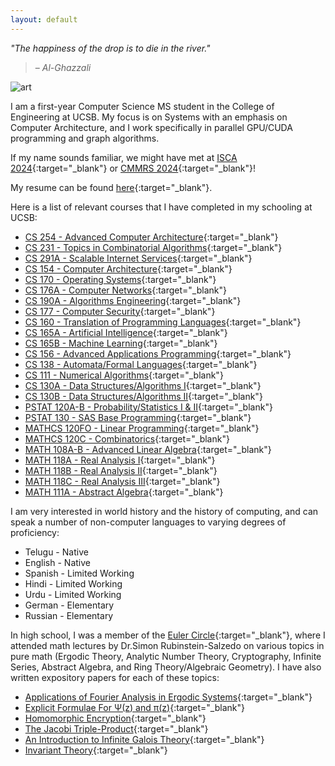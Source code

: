 ```yaml
---
layout: default
---
```


*"The happiness of the drop is to die in the river."*
> – <cite>Al-Ghazzali</cite>

![art](https://user-images.githubusercontent.com/49664689/105325271-431fd300-5b81-11eb-9d75-802e414fe965.jpg)

I am a first-year Computer Science MS student in the College of Engineering at UCSB. My focus is on Systems with an emphasis on Computer Architecture, and I work specifically in parallel GPU/CUDA programming and graph algorithms.

If my name sounds familiar, we might have met at [ISCA 2024](https://iscaconf.org/isca2024/){:target="_blank"} or [CMMRS 2024](https://cmmrs.mpi-sws.org/){:target="_blank"}!

My resume can be found [here](/cv.pdf){:target="_blank"}.

Here is a list of relevant courses that I have completed in my schooling at UCSB:

* [CS 254       - Advanced Computer Architecture](https://cs.ucsb.edu/index.php/education/courses/course-descriptions/advanced-computer-architecture){:target="_blank"}
* [CS 231       - Topics in Combinatorial Algorithms](https://sites.cs.ucsb.edu/~suri/cs231/New231.html){:target="_blank"}
* [CS 291A      - Scalable Internet Services](https://cs291.com/){:target="_blank"}
* [CS 154       - Computer Architecture](https://cs.ucsb.edu/education/courses/course-descriptions/computer-architecture){:target="_blank"}
* [CS 170       - Operating Systems](https://sites.cs.ucsb.edu/~rich/class/cs170/index.html){:target="_blank"}
* [CS 176A      - Computer Networks](https://cs.ucsb.edu/education/courses/course-descriptions/introduction-computer-communication-networks){:target="_blank"}
* [CS 190A      - Algorithms Engineering](https://cs.ucsb.edu/index.php/education/courses/special-topics-seminars/special-topics-course/cmpsc-190a-algorithms-engineering-0){:target="_blank"}
* [CS 177       - Computer Security](https://sites.cs.ucsb.edu/~kemm/courses/cs177/){:target="_blank"}
* [CS 160       - Translation of Programming Languages](https://cs.ucsb.edu/education/courses/course-descriptions/translation-programming-languages){:target="_blank"}
* [CS 165A      - Artificial Intelligence](https://cs.ucsb.edu/education/courses/course-descriptions/artificial-intelligence){:target="_blank"}
* [CS 165B      - Machine Learning](https://cs.ucsb.edu/index.php/education/courses/course-descriptions/machine-learning){:target="_blank"}
* [CS 156       - Advanced Applications Programming](https://cs.ucsb.edu/index.php/education/courses/course-descriptions/advanced-applications-programming){:target="_blank"}
* [CS 138       - Automata/Formal Languages](https://cs.ucsb.edu/index.php/education/courses/course-descriptions/automata-and-formal-languages){:target="_blank"}
* [CS 111       - Numerical Algorithms](https://cs.ucsb.edu/index.php/education/courses/course-descriptions/introduction-computational-science){:target="_blank"}
* [CS 130A      - Data Structures/Algorithms I](https://cs.ucsb.edu/index.php/education/courses/course-descriptions/data-structures-and-algorithms-i){:target="_blank"}
* [CS 130B      - Data Structures/Algorithms II](https://cs.ucsb.edu/index.php/education/courses/course-descriptions/data-structures-and-algorithms-ii){:target="_blank"}
* [PSTAT 120A-B - Probability/Statistics I & II](https://www.coursicle.com/ucsb/courses/PSTAT/120B/){:target="_blank"}
* [PSTAT 130    - SAS Base Programming](https://www.coursicle.com/ucsb/courses/PSTAT/130/){:target="_blank"}
* [MATHCS 120FO - Linear Programming](https://ccs.ucsb.edu/courses/2021/spring/linear-optimization){:target="_blank"}
* [MATHCS 120C  - Combinatorics](https://ccs.ucsb.edu/courses/2021/winter/combinatorics){:target="_blank"}
* [MATH 108A-B  - Advanced Linear Algebra](https://www.coursicle.com/ucsb/courses/MATH/108B/){:target="_blank"}
* [MATH 118A    - Real Analysis I](https://www.coursicle.com/ucsb/courses/MATH/118A/){:target="_blank"}
* [MATH 118B    - Real Analysis II](https://www.coursicle.com/ucsb/courses/MATH/118B/){:target="_blank"}
* [MATH 118C    - Real Analysis III](https://www.coursicle.com/ucsb/courses/MATH/118C/){:target="_blank"}
* [MATH 111A    - Abstract Algebra](https://www.coursicle.com/ucsb/courses/MATH/111A/){:target="_blank"}

I am very interested in world history and the history of computing, and can speak a number of non-computer languages to varying degrees of proficiency:

* Telugu  - Native
* English - Native
* Spanish - Limited Working
* Hindi   - Limited Working
* Urdu    - Limited Working
* German  - Elementary
* Russian - Elementary

In high school, I was a member of the [Euler Circle](http://eulercircle.com){:target="_blank"}, where I attended math lectures by Dr.Simon Rubinstein-Salzedo on various topics in pure math (Ergodic Theory, Analytic Number Theory, Cryptography, Infinite Series, Abstract Algebra, and Ring Theory/Algebraic Geometry). I have also written expository papers for each of these topics:

* [Applications of Fourier Analysis in Ergodic Systems](http://simonrs.com/eulercircle/ergodictheory/krishna-rushil-fourier.pdf){:target="_blank"}
* [Explicit Formulae For &Psi;(z) and &pi;(z)](http://simonrs.com/eulercircle/analyticnt/krishna-explicit.pdf){:target="_blank"}
* [Homomorphic Encryption](http://simonrs.com/eulercircle/crypto2019/saadiq-rushil-krishna-homomorphic.pdf){:target="_blank"}
* [The Jacobi Triple-Product](http://simonrs.com/eulercircle/infiniteseries/krishna-tripleprod.pdf){:target="_blank"}
* [An Introduction to Infinite Galois Theory](http://simonrs.com/eulercircle/algebra2020/krishna-infinitegalois.pdf){:target="_blank"}
* [Invariant Theory](http://simonrs.com/eulercircle/rtag2020/krishna-invariant.pdf){:target="_blank"}


<!---I also enjoy playing Jazz piano in my free time. I was a member of a Jazz band that my friends and I created. Some of our songs are featured [here](https://www.youtube.com/channel/UCd8hTfZHh_n0LqAocn8IXTw){:target="_blank"}.
--->

<!---[Here](![photograph of dog and boy](https://user-images.githubusercontent.com/49664689/107943741-f8a43300-6f41-11eb-8258-fed8a681be63.jpeg)){:target="_blank"} is a photograph of myself.
--->


